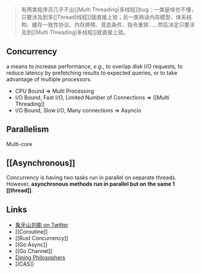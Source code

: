 > 有两类程序员几乎不出[[Multi Threading|多线程]]bug：一类是啥也不懂，只要涉及到多[[Thread|线程]]就直接上锁；另一类熟读内存模型、体系结构、缓存一致性协议、内存屏障、竞态条件、指令重排……然后决定只要涉及到[[Multi Threading|多线程]]就直接上锁。

## Concurrency
a means to increase performance, _e.g._, to overlap disk I/O requests, to reduce latency by prefetching results to expected queries, or to take advantage of multiple processors.

- CPU Bound => Multi Processing
- I/O Bound, Fast I/O, Limited Number of Connections => [[Multi Threading]]
- I/O Bound, Slow I/O, Many connections => Asyncio

## Parallelism
Multi-core 

## [[Asynchronous]]
Concurrency is having two tasks run in parallel on separate threads. However, **asynchronous methods run in parallel but on the same 1 [[thread]]**.

## Links
- [象牙山刘能 on Twitter](https://twitter.com/disksing/status/1582017780294946817)
- [[Coroutine]]
- [[Rust Concurrency]]
- [[Go Async]]
- [[Go Channel]]
- [Dining Philosophers](https://doc.rust-lang.org/1.4.0/book/dining-philosophers.html)
- [[CAS]]